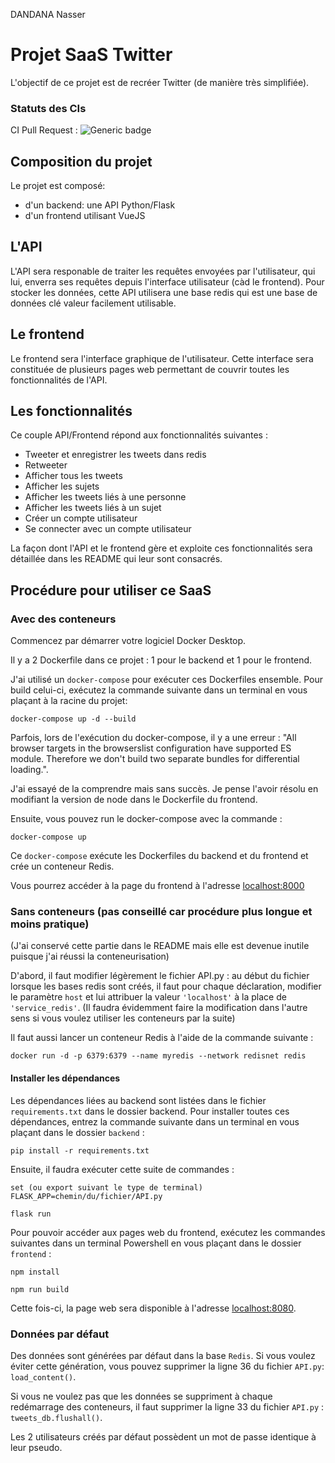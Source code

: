 DANDANA Nasser

# Projet SaaS Twitter

L'objectif de ce projet est de recréer Twitter (de manière très simplifiée).

### Statuts des CIs

CI Pull Request : 
![Generic badge](https://github.com/HakimCodage/4A_ILC_Dandana/actions/workflows/Pull_Request.yml/badge.svg)

## Composition du projet

Le projet est composé: 
* d'un backend: une API Python/Flask 
* d'un frontend utilisant VueJS

## L'API

L'API sera responable de traiter les requêtes envoyées par l'utilisateur, qui lui, enverra ses requêtes depuis l'interface utilisateur (càd le frontend). Pour stocker les données, cette API utilisera une base redis qui est une base de données clé valeur facilement utilisable.

## Le frontend

Le frontend sera l'interface graphique de l'utilisateur. Cette interface sera constituée de plusieurs pages web permettant de couvrir toutes les fonctionnalités de l'API.

## Les fonctionnalités

Ce couple API/Frontend répond aux fonctionnalités suivantes :

* Tweeter et enregistrer les tweets dans redis
* Retweeter
* Afficher tous les tweets
* Afficher les sujets
* Afficher les tweets liés à une personne
* Afficher les tweets liés à un sujet
* Créer un compte utilisateur
* Se connecter avec un compte utilisateur

La façon dont l'API et le frontend gère et exploite ces fonctionnalités sera détaillée dans les README qui leur sont consacrés.

## Procédure pour utiliser ce SaaS

### Avec des conteneurs

Commencez par démarrer votre logiciel Docker Desktop.

Il y a 2 Dockerfile dans ce projet : 1 pour le backend et 1 pour le frontend.

J'ai utilisé un `docker-compose` pour exécuter ces Dockerfiles ensemble. Pour build celui-ci, exécutez la commande suivante dans un terminal en vous plaçant à la racine du projet:

```
docker-compose up -d --build
```

Parfois, lors de l'exécution du docker-compose, il y a une erreur : "All browser targets in the browserslist configuration have supported ES module. Therefore we don't build two separate bundles for differential loading.".

J'ai essayé de la comprendre mais sans succès. Je pense l'avoir résolu en modifiant la version de node dans le Dockerfile du frontend.

Ensuite, vous pouvez run le docker-compose avec la commande :

`docker-compose up`

Ce `docker-compose` exécute les Dockerfiles du backend et du frontend et crée un conteneur Redis.

Vous pourrez accéder à la page du frontend à l'adresse [localhost:8000](http://127.0.0.1:8000/)

### Sans conteneurs (pas conseillé car procédure plus longue et moins pratique)

(J'ai conservé cette partie dans le README mais elle est devenue inutile puisque j'ai réussi la conteneurisation)

D'abord, il faut modifier légèrement le fichier API.py : au début du fichier lorsque les bases redis sont créés, il faut pour chaque déclaration, modifier le paramètre `host` et lui attribuer la valeur `'localhost'` à la place de `'service_redis'`. (Il faudra évidemment faire la modification dans l'autre sens si vous voulez utiliser les conteneurs par la suite)

Il faut aussi lancer un conteneur Redis à l'aide de la commande suivante :

```
docker run -d -p 6379:6379 --name myredis --network redisnet redis
```

#### Installer les dépendances

Les dépendances liées au backend sont listées dans le fichier `requirements.txt` dans le dossier backend. Pour installer toutes ces dépendances, entrez la commande suivante dans un terminal en vous plaçant dans le dossier `backend` :

```
pip install -r requirements.txt
```

Ensuite, il faudra exécuter cette suite de commandes :

```
set (ou export suivant le type de terminal) FLASK_APP=chemin/du/fichier/API.py
```

```
flask run
```

Pour pouvoir accéder aux pages web du frontend, exécutez les commandes suivantes dans un terminal Powershell en vous plaçant dans le dossier `frontend` :

```
npm install
```

```
npm run build
```

Cette fois-ci, la page web sera disponible à l'adresse [localhost:8080](http://localhost:8080/).

### Données par défaut

Des données sont générées par défaut dans la base `Redis`. Si vous voulez éviter cette génération, vous pouvez supprimer la ligne 36 du fichier `API.py`: `load_content()`.

Si vous ne voulez pas que les données se suppriment à chaque redémarrage des conteneurs, il faut supprimer la ligne 33 du fichier `API.py` : `tweets_db.flushall()`.

Les 2 utilisateurs créés par défaut possèdent un mot de passe identique à leur pseudo. 










